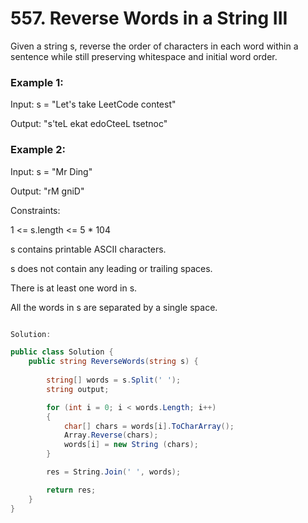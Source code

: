 # 557. Reverse Words in a String III

Given a string s, reverse the order of characters in each word within a sentence while still preserving whitespace and initial word order.

 

### Example 1:

Input: s = "Let's take LeetCode contest"

Output: "s'teL ekat edoCteeL tsetnoc"
### Example 2:

Input: s = "Mr Ding"

Output: "rM gniD"
 

Constraints:

1 <= s.length <= 5 * 104

s contains printable ASCII characters.

s does not contain any leading or trailing spaces.

There is at least one word in s.

All the words in s are separated by a single space.

```csharp

Solution:

public class Solution {
    public string ReverseWords(string s) {
        
        string[] words = s.Split(' ');
        string output;

        for (int i = 0; i < words.Length; i++) 
        {
            char[] chars = words[i].ToCharArray();
            Array.Reverse(chars);
            words[i] = new String (chars);
        }

        res = String.Join(' ', words);

        return res;
    }
}

```

